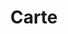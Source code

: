 ---
layout: default-paginate
title: "Carte"
permalink: /voyages/
pagination:
    enabled: true
    category: voyages
---